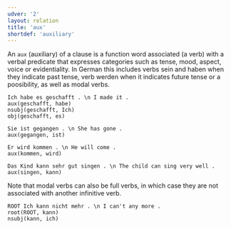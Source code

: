 ```yaml
---
udver: '2'
layout: relation
title: 'aux'
shortdef: 'auxiliary'
---
```


An `aux` (auxiliary) of a clause is a function word associated (a verb) with a verbal predicate that expresses categories such as tense, mood, aspect, voice or evidentiality. In German this includes verbs sein and haben when they indicate past tense, verb werden when it indicates future tense or a poosibility, as well as modal verbs. 

~~~ sdparse
Ich habe es geschafft . \n I made it .
aux(geschafft, habe)
nsubj(geschafft, Ich)
obj(geschafft, es)
~~~

~~~ sdparse
Sie ist gegangen . \n She has gone .
aux(gegangen, ist)
~~~

~~~ sdparse
Er wird kommen . \n He will come .
aux(kommen, wird)
~~~

~~~ sdparse
Das Kind kann sehr gut singen . \n The child can sing very well .
aux(singen, kann)
~~~

Note that modal verbs can also be full verbs, in which case they are not associated with another infinitive verb.

~~~ sdparse
ROOT Ich kann nicht mehr . \n I can't any more .
root(ROOT, kann)
nsubj(kann, ich)
~~~
